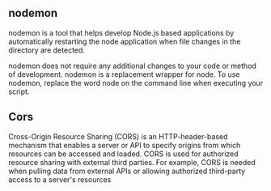 ## nodemon
nodemon is a tool that helps develop Node.js based applications by automatically restarting the node application when file changes in the directory are detected.

nodemon does not require any additional changes to your code or method of development. nodemon is a replacement wrapper for node. To use nodemon, replace the word node on the command line when executing your script.

## Cors
Cross-Origin Resource Sharing (CORS) is an HTTP-header-based mechanism that enables a server or API to specify origins from which resources can be accessed and loaded. CORS is used for authorized resource sharing with external third parties. For example, CORS is needed when pulling data from external APIs or allowing authorized third-party access to a server's resources

